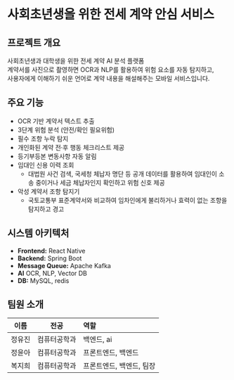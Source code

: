 # 사회초년생을 위한 전세 계약 안심 서비스

## 프로젝트 개요
사회초년생과 대학생을 위한 전세 계약 AI 분석 플랫폼<br/>
계약서를 사진으로 촬영하면 OCR과 NLP를 활용하여 위험 요소를 자동 탐지하고,<br/>
사용자에게 이해하기 쉬운 언어로 계약 내용을 해설해주는 모바일 서비스입니다.  

## 주요 기능
- OCR 기반 계약서 텍스트 추출
- 3단계 위험 분석 (안전/확인 필요위험)
- 필수 조항 누락 탐지
- 개인화된 계약 전·후 행동 체크리스트 제공
- 등기부등본 변동사항 자동 알림
- 임대인 신용 이력 조회
  - 대법원 사건 검색, 국세청 체납자 명단 등 공개 데이터를 활용하여 임대인이 소송 중이거나 세금 체납자인지 확인하고 위험 신호 제공
- 악성 계약서 조항 탐지기
  - 국토교통부 표준계약서와 비교하여 임차인에게 불리하거나 효력이 없는 조항을 탐지하고 경고

## 시스템 아키텍처
- **Frontend:** React Native
- **Backend:** Spring Boot 
- **Message Queue:** Apache Kafka
- **AI** OCR, NLP, Vector DB
- **DB:** MySQL, redis

## 팀원 소개
| 이름 | 전공 | 역할 |
|:---:|:---:|:---| 
| 정유진 | 컴퓨터공학과 | 백엔드, ai | 
| 정윤아 | 컴퓨터공학과 | 프론트엔드, 백엔드 | 
| 복지희 | 컴퓨터공학과 | 프론트엔드, 백엔드, 팀장 |
